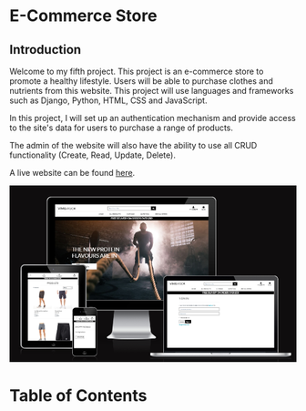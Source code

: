 # E-Commerce Store

## Introduction

Welcome to my fifth project. This project is an e-commerce store to promote a healthy lifestyle. Users will be able to purchase clothes and nutrients from this website. This project will use languages and frameworks such as Django, Python, HTML, CSS and JavaScript.

In this project, I will set up an authentication mechanism and provide access to the site's data for users to purchase a range of products.

The admin of the website will also have the ability to use all CRUD functionality (Create, Read, Update, Delete).

A live website can be found [here](https://vim-vigor.herokuapp.com/).

![website preview](documentation_assets/images/amiresponsive.png)

# Table of Contents